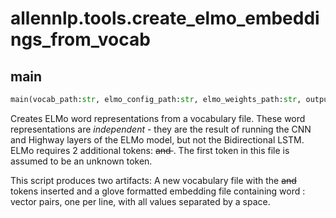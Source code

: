 # allennlp.tools.create_elmo_embeddings_from_vocab

## main
```python
main(vocab_path:str, elmo_config_path:str, elmo_weights_path:str, output_dir:str, batch_size:int, device:int, use_custom_oov_token:bool=False)
```

Creates ELMo word representations from a vocabulary file. These
word representations are _independent_ - they are the result of running
the CNN and Highway layers of the ELMo model, but not the Bidirectional LSTM.
ELMo requires 2 additional tokens: <S> and </S>. The first token
in this file is assumed to be an unknown token.

This script produces two artifacts: A new vocabulary file
with the <S> and </S> tokens inserted and a glove formatted embedding
file containing word : vector pairs, one per line, with all values
separated by a space.

